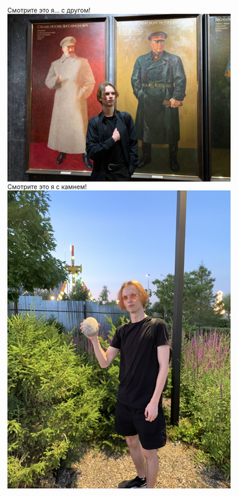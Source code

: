 Смотрите это я... с другом!
![Я2!](readme_images/img_dsfs.jpg)
Смотрите это я с камнем!
![Я!](readme_images/IMG_0055.JPG)